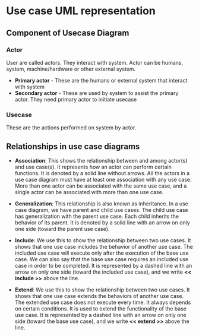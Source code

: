 # Use case UML representation

## Component of Usecase Diagram

### Actor

User are called actors. They interact with system. Actor can be humans, system, machine/hardware or other external
system.

- **Primary actor** - These are the humans or external system that interact with system
- **Secondary actor** - These are used by system to assist the primary actor. They need primary actor to initiate
  usecase

### Usecase

These are the actions performed on system by actor.

## Relationships in use case diagrams

- **Association**: This shows the relationship between and among actor(s) and use case(s). It represents how an actor
  can perform certain functions. It is denoted by a solid line without arrows. All the actors in a use case diagram must
  have at least one association with any use case. More than one actor can be associated with the same use case, and a
  single actor can be associated with more than one use case.

- **Generalization**: This relationship is also known as inheritance. In a use case diagram, we have parent and child
  use cases. The child use case has generalization
  with the parent use case. Each child inherits the behavior of its parent. It is denoted by a solid line with an arrow
  on only one side (toward the parent use case).

- **Include**: We use this to show the relationship between two use cases. It shows that one use case includes the
  behavior of another use case. The included use case will execute only after the execution of the base use case. We can
  also say that the base use case requires an included use case in order to be completed. It is represented by a dashed
  line with an arrow on only one side (toward the included use case), and we write **<< include >>** above the line.

- **Extend**: We use this to show the relationship between two use cases. It shows that one use case extends the
  behaviors of another use case. The extended use case does not execute every time. It always depends on certain
  conditions. It is used to extend the functionality of the base use case. It is represented by a dashed line with an
  arrow on only one side (toward the base use case), and we write **<< extend >>** above the line.

